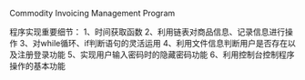 Commodity Invoicing Management Program

程序实现重要细节：
1、时间获取函数
2、利用链表对商品信息、记录信息进行操作
3、对while循环、if判断语句的灵活运用
4、利用文件信息判断用户是否存在以及注册登录功能
5、实现用户输入密码时的隐藏密码功能
6、利用控制台控制程序操作的基本功能
